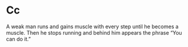 # Cc
A weak man runs and gains muscle with every step until he becomes a muscle. Then he stops running and behind him appears the phrase “You can do it.” 

